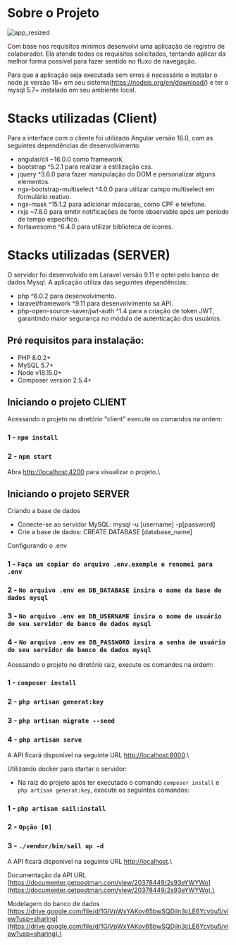 # Sobre o Projeto
![app_resized](https://user-images.githubusercontent.com/16254922/236989477-79a01e97-94c8-4053-9a44-bc7739ceee6a.png)

Com base nos requisitos mínimos desenvolvi uma aplicação de registro de colaborador. 
Ela atende todos os requisitos solicitados, tentando aplicar da melhor forma possível para fazer sentido no fluxo de navegação.

Para que a aplicação seja executada sem erros é necessário o instalar o node.js versão 18+ em seu sistema(https://nodejs.org/en/download/) e ter o mysql 5.7+ instalado em seu ambiente local.

# Stacks utilizadas (Client)
Para a interface com o cliente foi utilizado Angular versão 16.0, com as seguintes dependências de desenvolvimento:
- angular/cli ~16.0.0 como framework.
- bootstrap ^5.2.1 para realizar a estilização css.
- jquery ^3.6.0 para fazer manipulação do DOM e personalizar alguns elementos. 
- ngx-bootstrap-multiselect ^4.0.0 para utilizar campo multiselect em formulário reativo.
- ngx-mask ^15.1.2 para adicionar máscaras, como CPF e telefone.
- rxjs ~7.8.0 para emitir notificações de fonte observable após um período de tempo específico. 
- fortawesome ^6.4.0 para utilizar biblioteca de ícones. 

# Stacks utilizadas (SERVER)
O servidor foi desenvolvido em Laravel versão 9.11 e optei pelo banco de dados Mysql.
A aplicação utiliza das seguintes dependências: 
- php ^8.0.2 para desenvolvimento. 
- laravel/framework ^9.11 para desenvolvimento sa API. 
- php-open-source-saver/jwt-auth ^1.4 para a criação de token JWT, garantindo maior segurança no módulo de autenticação dos usuários.

## Pré requisitos para instalação:
- PHP 8.0.2+
- MySQL 5.7+ 
- Node v18.15.0+
- Composer version 2.5.4+ 

## Iniciando o projeto CLIENT

Acessando o projeto no diretório "client" execute os comandos na ordem:

### 1 - `npm install`
### 2 - `npm start`

Abra [http://localhost:4200](http://localhost:4200) para visualizar o projeto.\

## Iniciando o projeto SERVER

Criando a base de dados
- Conecte-se ao servidor MySQL: mysql -u [username] -p[password]
- Crie a base de dados: CREATE DATABASE [database_name]

Configurando o .env

### 1 - `Faça um copiar do arquivo .env.exemple e renomei para .env`
### 2 - `No arquivo .env em DB_DATABASE insira o nome da base de dados mysql `
### 3 - `No arquivo .env em DB_USERNAME insira o nome de usuário do seu servidor de banco de dados mysql `
### 4 - `No arquivo .env em DB_PASSWORD insira a senha de usuário do seu servidor de banco de dados mysql `


Acessando o projeto no diretório raiz, execute os comandos na ordem:
### 1 - `composer install`
### 2 - `php artisan generat:key`
### 3 - `php artisan migrate --seed`
### 4 - `php artisan serve`
A API ficará disponível na seguinte URL [http://localhost:8000](http://localhost:8000).\

Utilizando docker para startar o servidor:
- Na raiz do projeto após ter executado o comando `composer install` e `php artisan generat:key`, execute os seguintes comandos:
### 1 - `php artisan sail:install`
### 2 - `Opção [0]`
### 3 - `./vendor/bin/sail up -d`
A API ficará disponível na seguinte URL [http://localhost](http://localhost).\




Documentação da API URL [https://documenter.getpostman.com/view/20378449/2s93eYWYWo](https://documenter.getpostman.com/view/20378449/2s93eYWYWo).\

Modelagem do banco de dados [https://drive.google.com/file/d/1GiVpWxYAKov65bwSQDiln3cLE6Ycvbu5/view?usp=sharing](https://drive.google.com/file/d/1GiVpWxYAKov65bwSQDiln3cLE6Ycvbu5/view?usp=sharing).\


